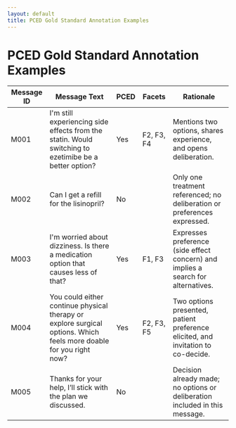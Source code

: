 ```yaml
---
layout: default
title: PCED Gold Standard Annotation Examples
---
```


# PCED Gold Standard Annotation Examples

| Message ID | Message Text | PCED | Facets | Rationale |
|------------|--------------|------|--------|-----------|
| M001 | I'm still experiencing side effects from the statin. Would switching to ezetimibe be a better option? | Yes | F2, F3, F4 | Mentions two options, shares experience, and opens deliberation. |
| M002 | Can I get a refill for the lisinopril? | No |  | Only one treatment referenced; no deliberation or preferences expressed. |
| M003 | I'm worried about dizziness. Is there a medication option that causes less of that? | Yes | F1, F3 | Expresses preference (side effect concern) and implies a search for alternatives. |
| M004 | You could either continue physical therapy or explore surgical options. Which feels more doable for you right now? | Yes | F2, F3, F5 | Two options presented, patient preference elicited, and invitation to co-decide. |
| M005 | Thanks for your help, I’ll stick with the plan we discussed. | No |  | Decision already made; no options or deliberation included in this message. |
